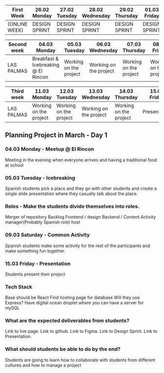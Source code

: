 First Week |	26.02 Monday |	27.02 Tuesday |	28.02 Wednesday | 29.02 Thursday |	01.03 Friday
-- | -- | -- | -- | -- | --
(ONLINE WEEK) | DESIGN SPRINT | DESIGN SPRINT |	DESIGN SPRINT |	DESIGN SPRINT |	DESIGN SPRINT

Second week |	04.03 Monday |	05.03 Tuesday |	06.03 Wednesday |	07.03 Thursday |	08.03 Friday |	09.03 Saturday |	10.03 Sunday
-- | -- | -- | -- | -- | -- | -- | --
LAS PALMAS |	Breakfast & Icebreaking @ El Rincon |	Working on the project |	Working on the project |	Working on the project |	Working on the project |	Common Activity |	Free

Third week |	11.03 Monday |	12.03 Tuesday |	13.03 Wednesday |	14.03 Thursday |	15.03 Friday
-- | -- | -- | -- | -- | --
LAS PALMAS |	Working on the project |	Working on the project |	Working on the project |	Working on the project |	Presentation  

## Planning Project in March - Day 1

### 04.03 Monday - Meetup @ El Rincon
Meeting in the evening when everyone arrives and having a traditional food at school

### 05.03 Tuesday - Icebreaking
Spanish students pick a place and they go with other students and create a single slide presentation where they casually talk about the place.

### Roles - Make the students divide themselves into roles.
Merger of repository
Backlog
Frontend / design
Backend / Content
Activity manager(Probably Spanish role)
host

### 09.03 Saturday - Common Activity
Spanish students make some activity for the rest of the participants and make something fun together.

### 15.03 Friday - Presentation
Students present their project

### Tech Stack
Base should be React
Find hosting page for database
Will they use Express?
Have digital ocean droplet where you can have a server for mySQL

### What are the expected deliverables from students?
Link to live page.
Link to github.
Link to Figma.
Link to Design Sprint.
Link to Presentation.

### What should students be able to do by the end?
Students are going to learn how to collaborate with students from different cultures and how to manage a project
